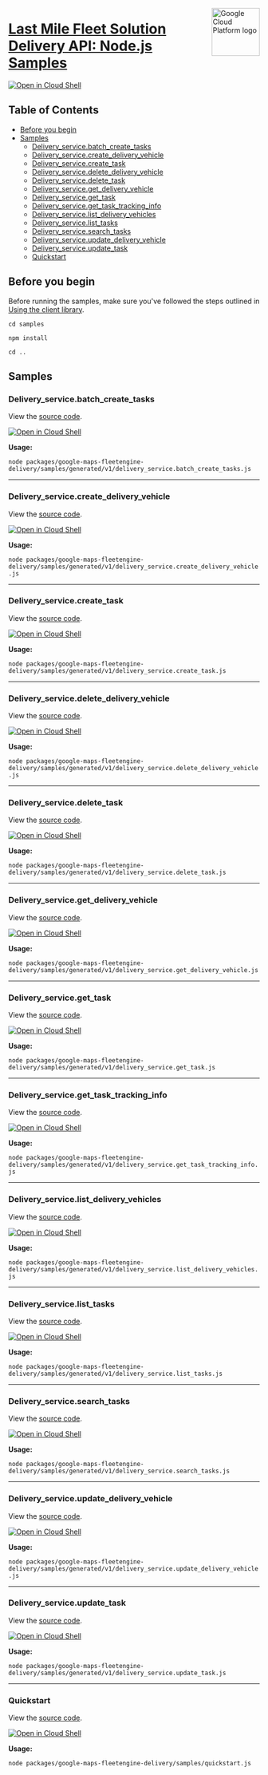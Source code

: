 [//]: # "This README.md file is auto-generated, all changes to this file will be lost."
[//]: # "To regenerate it, use `python -m synthtool`."
<img src="https://avatars2.githubusercontent.com/u/2810941?v=3&s=96" alt="Google Cloud Platform logo" title="Google Cloud Platform" align="right" height="96" width="96"/>

# [Last Mile Fleet Solution Delivery API: Node.js Samples](https://github.com/googleapis/google-cloud-node)

[![Open in Cloud Shell][shell_img]][shell_link]



## Table of Contents

* [Before you begin](#before-you-begin)
* [Samples](#samples)
  * [Delivery_service.batch_create_tasks](#delivery_service.batch_create_tasks)
  * [Delivery_service.create_delivery_vehicle](#delivery_service.create_delivery_vehicle)
  * [Delivery_service.create_task](#delivery_service.create_task)
  * [Delivery_service.delete_delivery_vehicle](#delivery_service.delete_delivery_vehicle)
  * [Delivery_service.delete_task](#delivery_service.delete_task)
  * [Delivery_service.get_delivery_vehicle](#delivery_service.get_delivery_vehicle)
  * [Delivery_service.get_task](#delivery_service.get_task)
  * [Delivery_service.get_task_tracking_info](#delivery_service.get_task_tracking_info)
  * [Delivery_service.list_delivery_vehicles](#delivery_service.list_delivery_vehicles)
  * [Delivery_service.list_tasks](#delivery_service.list_tasks)
  * [Delivery_service.search_tasks](#delivery_service.search_tasks)
  * [Delivery_service.update_delivery_vehicle](#delivery_service.update_delivery_vehicle)
  * [Delivery_service.update_task](#delivery_service.update_task)
  * [Quickstart](#quickstart)

## Before you begin

Before running the samples, make sure you've followed the steps outlined in
[Using the client library](https://github.com/googleapis/google-cloud-node#using-the-client-library).

`cd samples`

`npm install`

`cd ..`

## Samples



### Delivery_service.batch_create_tasks

View the [source code](https://github.com/googleapis/google-cloud-node/blob/main/packages/google-maps-fleetengine-delivery/samples/generated/v1/delivery_service.batch_create_tasks.js).

[![Open in Cloud Shell][shell_img]](https://console.cloud.google.com/cloudshell/open?git_repo=https://github.com/googleapis/google-cloud-node&page=editor&open_in_editor=packages/google-maps-fleetengine-delivery/samples/generated/v1/delivery_service.batch_create_tasks.js,samples/README.md)

__Usage:__


`node packages/google-maps-fleetengine-delivery/samples/generated/v1/delivery_service.batch_create_tasks.js`


-----




### Delivery_service.create_delivery_vehicle

View the [source code](https://github.com/googleapis/google-cloud-node/blob/main/packages/google-maps-fleetengine-delivery/samples/generated/v1/delivery_service.create_delivery_vehicle.js).

[![Open in Cloud Shell][shell_img]](https://console.cloud.google.com/cloudshell/open?git_repo=https://github.com/googleapis/google-cloud-node&page=editor&open_in_editor=packages/google-maps-fleetengine-delivery/samples/generated/v1/delivery_service.create_delivery_vehicle.js,samples/README.md)

__Usage:__


`node packages/google-maps-fleetengine-delivery/samples/generated/v1/delivery_service.create_delivery_vehicle.js`


-----




### Delivery_service.create_task

View the [source code](https://github.com/googleapis/google-cloud-node/blob/main/packages/google-maps-fleetengine-delivery/samples/generated/v1/delivery_service.create_task.js).

[![Open in Cloud Shell][shell_img]](https://console.cloud.google.com/cloudshell/open?git_repo=https://github.com/googleapis/google-cloud-node&page=editor&open_in_editor=packages/google-maps-fleetengine-delivery/samples/generated/v1/delivery_service.create_task.js,samples/README.md)

__Usage:__


`node packages/google-maps-fleetengine-delivery/samples/generated/v1/delivery_service.create_task.js`


-----




### Delivery_service.delete_delivery_vehicle

View the [source code](https://github.com/googleapis/google-cloud-node/blob/main/packages/google-maps-fleetengine-delivery/samples/generated/v1/delivery_service.delete_delivery_vehicle.js).

[![Open in Cloud Shell][shell_img]](https://console.cloud.google.com/cloudshell/open?git_repo=https://github.com/googleapis/google-cloud-node&page=editor&open_in_editor=packages/google-maps-fleetengine-delivery/samples/generated/v1/delivery_service.delete_delivery_vehicle.js,samples/README.md)

__Usage:__


`node packages/google-maps-fleetengine-delivery/samples/generated/v1/delivery_service.delete_delivery_vehicle.js`


-----




### Delivery_service.delete_task

View the [source code](https://github.com/googleapis/google-cloud-node/blob/main/packages/google-maps-fleetengine-delivery/samples/generated/v1/delivery_service.delete_task.js).

[![Open in Cloud Shell][shell_img]](https://console.cloud.google.com/cloudshell/open?git_repo=https://github.com/googleapis/google-cloud-node&page=editor&open_in_editor=packages/google-maps-fleetengine-delivery/samples/generated/v1/delivery_service.delete_task.js,samples/README.md)

__Usage:__


`node packages/google-maps-fleetengine-delivery/samples/generated/v1/delivery_service.delete_task.js`


-----




### Delivery_service.get_delivery_vehicle

View the [source code](https://github.com/googleapis/google-cloud-node/blob/main/packages/google-maps-fleetengine-delivery/samples/generated/v1/delivery_service.get_delivery_vehicle.js).

[![Open in Cloud Shell][shell_img]](https://console.cloud.google.com/cloudshell/open?git_repo=https://github.com/googleapis/google-cloud-node&page=editor&open_in_editor=packages/google-maps-fleetengine-delivery/samples/generated/v1/delivery_service.get_delivery_vehicle.js,samples/README.md)

__Usage:__


`node packages/google-maps-fleetengine-delivery/samples/generated/v1/delivery_service.get_delivery_vehicle.js`


-----




### Delivery_service.get_task

View the [source code](https://github.com/googleapis/google-cloud-node/blob/main/packages/google-maps-fleetengine-delivery/samples/generated/v1/delivery_service.get_task.js).

[![Open in Cloud Shell][shell_img]](https://console.cloud.google.com/cloudshell/open?git_repo=https://github.com/googleapis/google-cloud-node&page=editor&open_in_editor=packages/google-maps-fleetengine-delivery/samples/generated/v1/delivery_service.get_task.js,samples/README.md)

__Usage:__


`node packages/google-maps-fleetengine-delivery/samples/generated/v1/delivery_service.get_task.js`


-----




### Delivery_service.get_task_tracking_info

View the [source code](https://github.com/googleapis/google-cloud-node/blob/main/packages/google-maps-fleetengine-delivery/samples/generated/v1/delivery_service.get_task_tracking_info.js).

[![Open in Cloud Shell][shell_img]](https://console.cloud.google.com/cloudshell/open?git_repo=https://github.com/googleapis/google-cloud-node&page=editor&open_in_editor=packages/google-maps-fleetengine-delivery/samples/generated/v1/delivery_service.get_task_tracking_info.js,samples/README.md)

__Usage:__


`node packages/google-maps-fleetengine-delivery/samples/generated/v1/delivery_service.get_task_tracking_info.js`


-----




### Delivery_service.list_delivery_vehicles

View the [source code](https://github.com/googleapis/google-cloud-node/blob/main/packages/google-maps-fleetengine-delivery/samples/generated/v1/delivery_service.list_delivery_vehicles.js).

[![Open in Cloud Shell][shell_img]](https://console.cloud.google.com/cloudshell/open?git_repo=https://github.com/googleapis/google-cloud-node&page=editor&open_in_editor=packages/google-maps-fleetengine-delivery/samples/generated/v1/delivery_service.list_delivery_vehicles.js,samples/README.md)

__Usage:__


`node packages/google-maps-fleetengine-delivery/samples/generated/v1/delivery_service.list_delivery_vehicles.js`


-----




### Delivery_service.list_tasks

View the [source code](https://github.com/googleapis/google-cloud-node/blob/main/packages/google-maps-fleetengine-delivery/samples/generated/v1/delivery_service.list_tasks.js).

[![Open in Cloud Shell][shell_img]](https://console.cloud.google.com/cloudshell/open?git_repo=https://github.com/googleapis/google-cloud-node&page=editor&open_in_editor=packages/google-maps-fleetengine-delivery/samples/generated/v1/delivery_service.list_tasks.js,samples/README.md)

__Usage:__


`node packages/google-maps-fleetengine-delivery/samples/generated/v1/delivery_service.list_tasks.js`


-----




### Delivery_service.search_tasks

View the [source code](https://github.com/googleapis/google-cloud-node/blob/main/packages/google-maps-fleetengine-delivery/samples/generated/v1/delivery_service.search_tasks.js).

[![Open in Cloud Shell][shell_img]](https://console.cloud.google.com/cloudshell/open?git_repo=https://github.com/googleapis/google-cloud-node&page=editor&open_in_editor=packages/google-maps-fleetengine-delivery/samples/generated/v1/delivery_service.search_tasks.js,samples/README.md)

__Usage:__


`node packages/google-maps-fleetengine-delivery/samples/generated/v1/delivery_service.search_tasks.js`


-----




### Delivery_service.update_delivery_vehicle

View the [source code](https://github.com/googleapis/google-cloud-node/blob/main/packages/google-maps-fleetengine-delivery/samples/generated/v1/delivery_service.update_delivery_vehicle.js).

[![Open in Cloud Shell][shell_img]](https://console.cloud.google.com/cloudshell/open?git_repo=https://github.com/googleapis/google-cloud-node&page=editor&open_in_editor=packages/google-maps-fleetengine-delivery/samples/generated/v1/delivery_service.update_delivery_vehicle.js,samples/README.md)

__Usage:__


`node packages/google-maps-fleetengine-delivery/samples/generated/v1/delivery_service.update_delivery_vehicle.js`


-----




### Delivery_service.update_task

View the [source code](https://github.com/googleapis/google-cloud-node/blob/main/packages/google-maps-fleetengine-delivery/samples/generated/v1/delivery_service.update_task.js).

[![Open in Cloud Shell][shell_img]](https://console.cloud.google.com/cloudshell/open?git_repo=https://github.com/googleapis/google-cloud-node&page=editor&open_in_editor=packages/google-maps-fleetengine-delivery/samples/generated/v1/delivery_service.update_task.js,samples/README.md)

__Usage:__


`node packages/google-maps-fleetengine-delivery/samples/generated/v1/delivery_service.update_task.js`


-----




### Quickstart

View the [source code](https://github.com/googleapis/google-cloud-node/blob/main/packages/google-maps-fleetengine-delivery/samples/quickstart.js).

[![Open in Cloud Shell][shell_img]](https://console.cloud.google.com/cloudshell/open?git_repo=https://github.com/googleapis/google-cloud-node&page=editor&open_in_editor=packages/google-maps-fleetengine-delivery/samples/quickstart.js,samples/README.md)

__Usage:__


`node packages/google-maps-fleetengine-delivery/samples/quickstart.js`






[shell_img]: https://gstatic.com/cloudssh/images/open-btn.png
[shell_link]: https://console.cloud.google.com/cloudshell/open?git_repo=https://github.com/googleapis/google-cloud-node&page=editor&open_in_editor=samples/README.md
[product-docs]: https://developers.google.com/maps/documentation/transportation-logistics/mobility
